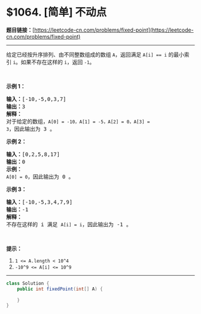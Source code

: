 # $1064. [简单] 不动点

**题目链接：**[https://leetcode-cn.com/problems/fixed-point](https://leetcode-cn.com/problems/fixed-point)

---

<div class="content__1Y2H">
 <div class="notranslate">
  <p>给定已经按升序排列、由不同整数组成的数组 <code>A</code>，返回满足 <code>A[i] == i</code> 的最小索引&nbsp;<code>i</code>。如果不存在这样的&nbsp;<code>i</code>，返回 <code>-1</code>。</p> 
  <p>&nbsp;</p> 
  <p><strong>示例 1：</strong></p> 
  <pre class="language-text"><strong>输入：</strong>[-10,-5,0,3,7]
<strong>输出：</strong>3
<strong>解释：</strong>
对于给定的数组，<code>A[0] = -10，A[1] = -5，A[2] = 0，A[3] = 3</code>，因此输出为 3 。
</pre> 
  <p><strong>示例 2：</strong></p> 
  <pre class="language-text"><strong>输入：</strong>[0,2,5,8,17]
<strong>输出：</strong>0
<strong>示例：</strong>
<code>A[0] = 0</code>，因此输出为 0 。
</pre> 
  <p><strong>示例 3：</strong></p> 
  <pre class="language-text"><strong>输入：</strong>[-10,-5,3,4,7,9]
<strong>输出：</strong>-1
<strong>解释： </strong>
不存在这样的 i 满足 <code>A[i] = i</code>，因此输出为 -1 。
</pre> 
  <p>&nbsp;</p> 
  <p><strong>提示：</strong></p> 
  <ol> 
   <li><code>1 &lt;= A.length &lt; 10^4</code></li> 
   <li><code>-10^9 &lt;= A[i] &lt;= 10^9</code></li> 
  </ol> 
 </div>
</div>

---

```java
class Solution {
    public int fixedPoint(int[] A) {
        
    }
}
```